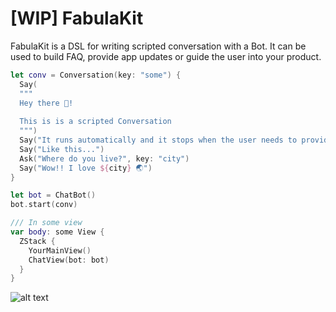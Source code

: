 # [WIP] FabulaKit

FabulaKit is a DSL for writing scripted conversation with a Bot. It can be used to build FAQ, provide app updates or guide the user into your product.

```swift
let conv = Conversation(key: "some") {
  Say(
  """
  Hey there 👋!
  
  This is is a scripted Conversation
  """)
  Say("It runs automatically and it stops when the user needs to provide an input")
  Say("Like this...")
  Ask("Where do you live?", key: "city")
  Say("Wow!! I love ${city} 🌏")
}

let bot = ChatBot()
bot.start(conv)

/// In some view
var body: some View {
  ZStack {
    YourMainView()
    ChatView(bot: bot)
  }
}

```

![alt text](https://media.giphy.com/media/jn3c5QBVHoxVxPtcS6/giphy.gif)
